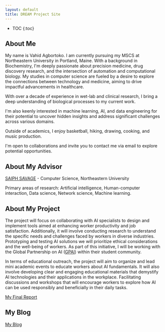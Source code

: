 ```yaml
---
layout: default
title: DREAM Project Site
---
```


* TOC
{:toc}

## About Me

My name is Vahid Agbortoko. I am currently pursuing my MSCS at Northeastern University in Portland, Maine. With a background in Biochemistry, I'm deeply passionate about precision medicine, drug discovery research, and the intersection of automation and computational biology. My studies in computer science are fueled by a desire to explore the connections between technology and medicine, aiming to drive impactful advancements in healthcare.

With over a decade of experience in wet-lab and clinical research, I bring a deep understanding of biological processes to my current work.

I'm also keenly interested in machine learning, AI, and data engineering for their potential to uncover hidden insights and address significant challenges across various domains.

Outside of academics, I enjoy basketball, hiking, drawing, cooking, and music production.

I'm open to collaborations and invite you to contact me via email to explore potential opportunities.

## About My Advisor

[SAIPH SAVAGE](https://www.khoury.northeastern.edu/people/saiph-savage/) - Computer Science, Northeastern University

Primary areas of research: Artificial intelligence, Human-computer interaction, Data science, Network science, Machine learning.

## About My Project

The project will focus on collaborating with AI specialists to design and implement tools aimed at enhancing worker productivity and job satisfaction. Additionally, it will involve conducting research to understand the specific needs and challenges faced by workers in diverse industries. Prototyping and testing AI solutions we will prioritize ethical considerations and the well-being of workers. As part of this initiative, I will be working with the Global Partnership on AI ([GPAI](https://gpai.ai/)) within their student community.

In terms of educational outreach, the project will aim to organize and lead mini academic events to educate workers about AI fundamentals. It will also involve developing clear and engaging educational materials that demystify AI technologies and their applications in the workplace. Facilitating discussions and workshops that will encourage workers to explore how AI can be used responsibly and beneficially in their daily tasks.

[My Final Report](files/DREAM_Fellowship_Final_Report_24.pdf)

## My Blog

[My Blog](blog.html)
